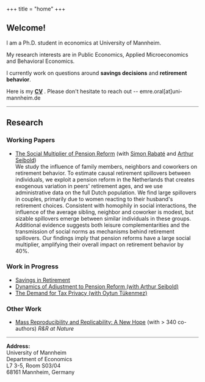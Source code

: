 +++
title = "home"
+++

<!-- Home Section -->
## Welcome!

I am a Ph.D. student in economics at University of Mannheim.

My research interests are in Public Economics, Applied Microeconomics and Behavioral Economics. 

I currently work on questions around **savings decisions** and **retirement behavior**. 

Here is my  __[CV](/pdf/CV_EmreOral.pdf)__ . Please don't hesitate to reach out -- emre.oral[at]uni-mannheim.de



<hr style="height:1px; border:none; background-color:gray;">

<!-- Research Section -->
## Research

### Working Papers
- <u>[The Social Multiplier of Pension Reform](https://drive.google.com/file/d/10CTbzScERMF2xtvTfd_SYQf8GSuHGIqs/view)</u> (with [Simon Rabaté](https://simonrabate.github.io) and [Arthur Seibold](https://www.arthurseibold.com)) \
We study the influence of family members, neighbors and coworkers on retirement behavior. To estimate causal retirement spillovers between individuals, we exploit a pension reform in the Netherlands that creates exogenous variation in peers' retirement ages, and we use administrative data on the full Dutch population. We find large spillovers in couples, primarily due to women reacting to their husband's retirement choices. Consistent with homophily in social interactions, the influence of the average sibling, neighbor and coworker is modest, but sizable spillovers emerge between similar individuals in these groups. Additional evidence suggests both leisure complementarities and the transmission of social norms as mechanisms behind retirement spillovers. Our findings imply that pension reforms have a large social multiplier, amplifying their overall impact on retirement behavior by 40%. 
### Work in Progress
- <u>Savings in Retirement</u>
- <u>Dynamics of Adjustment to Pension Reform (with [Arthur Seibold](https://www.arthurseibold.com))</u>
- <u> The Demand for Tax Privacy (with [Oytun Tükenmez](https://www.su.se/english/profiles/oytu5628-1.661752))</u>

### Other Work
- <u>[Mass Reproducibility and Replicability: A New Hope](https://www.econstor.eu/bitstream/10419/289437/1/I4R-DP107.pdf)</u> (with > 340 co-authors)
*R&R at Nature*

<hr style="height:1px; border:none; background-color:gray;">

**Address:** \
University of Mannheim \
Department of Economics  \
L7 3-5, Room S03/04 \
68161 Mannheim, Germany


